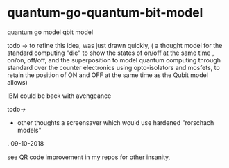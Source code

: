 # quantum-go-quantum-bit-model
quantum go model qbit model

todo -> to refine this idea, was just drawn quickly,
( a thought model for the standard computing "die" to show the states of on/off at the same time , on/on, off/off, and the superposition to model quantum computing through standard over the counter electronics using opto-isolators and mosfets, to retain the position of ON and OFF at the same time as the Qubit model allows)




IBM could be back with avengeance








todo->
* other thoughts a screensaver which would use hardened "rorschach models"









.
09-10-2018


see QR code improvement in my repos for other insanity,
